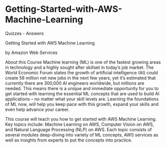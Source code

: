 # Getting-Started-with-AWS-Machine-Learning
Quizzes - Answers

Getting Started with AWS Machine Learning

by Amazon Web Services

About this Course
Machine learning (ML) is one of the fastest growing areas in technology and a highly sought after skillset in today’s job market. The World Economic Forum states the growth of artificial intelligence (AI) could create 58 million net new jobs in the next few years, yet it’s estimated that currently there are 300,000 AI engineers worldwide, but millions are needed. This means there is a unique and immediate opportunity for you to get started with learning the essential ML concepts that are used to build AI applications – no matter what your skill levels are. Learning the foundations of ML now, will help you keep pace with this growth, expand your skills and even help advance your career.

This course will teach you how to get started with AWS Machine Learning. Key topics include: Machine Learning on AWS, Computer Vision on AWS, and Natural Language Processing (NLP) on AWS. Each topic consists of several modules deep-diving into variety of ML concepts, AWS services as well as insights from experts to put the concepts into practice.
